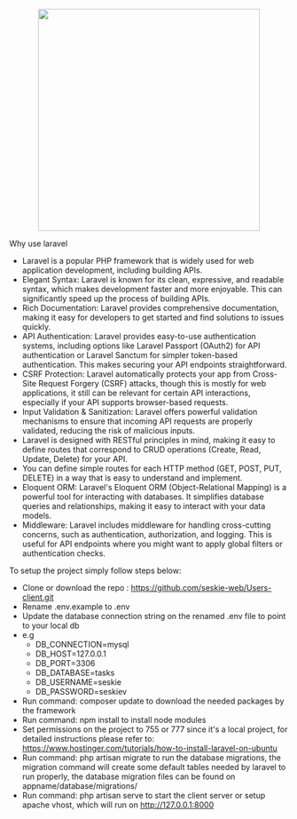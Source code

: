 
<p align="center"><a href="https://laravel.com" target="_blank"><img src="https://raw.githubusercontent.com/laravel/art/master/logo-lockup/5%20SVG/2%20CMYK/1%20Full%20Color/laravel-logolockup-cmyk-red.svg" width="400"></a></p>

Why use laravel
- Laravel is a popular PHP framework that is widely used for web application development, including building APIs.
- Elegant Syntax: Laravel is known for its clean, expressive, and readable syntax, which makes development faster and more enjoyable. This can significantly speed up the process of building APIs.
- Rich Documentation: Laravel provides comprehensive documentation, making it easy for developers to get started and find solutions to issues quickly.
- API Authentication: Laravel provides easy-to-use authentication systems, including options like Laravel Passport (OAuth2) for API authentication or Laravel Sanctum for simpler token-based authentication. This makes securing your API endpoints straightforward.
- CSRF Protection: Laravel automatically protects your app from Cross-Site Request Forgery (CSRF) attacks, though this is mostly for web applications, it still can be relevant for certain API interactions, especially if your API supports browser-based requests.
- Input Validation & Sanitization: Laravel offers powerful validation mechanisms to ensure that incoming API requests are properly validated, reducing the risk of malicious inputs.
- Laravel is designed with RESTful principles in mind, making it easy to define routes that correspond to CRUD operations (Create, Read, Update, Delete) for your API.
- You can define simple routes for each HTTP method (GET, POST, PUT, DELETE) in a way that is easy to understand and implement.
- Eloquent ORM: Laravel's Eloquent ORM (Object-Relational Mapping) is a powerful tool for interacting with databases. It simplifies database queries and relationships, making it easy to interact with your data models.
- Middleware: Laravel includes middleware for handling cross-cutting concerns, such as authentication, authorization, and logging. This is useful for API endpoints where you might want to apply global filters or authentication checks.

To setup the project simply follow steps below:
- Clone or download the repo : https://github.com/seskie-web/Users-client.git
- Rename .env.example to .env
- Update the database connection string on the renamed .env file to point to your local db
- e.g 
    - DB_CONNECTION=mysql
    - DB_HOST=127.0.0.1
    - DB_PORT=3306
    - DB_DATABASE=tasks
    - DB_USERNAME=seskie  
    - DB_PASSWORD=seskiev
- Run command: composer update to download the needed packages by the framework
- Run command: npm install to install node modules
- Set permissions on the project to 755 or 777 since it's a local project, for detailed instructions please refer to: https://www.hostinger.com/tutorials/how-to-install-laravel-on-ubuntu
- Run command: php artisan migrate to run the database migrations, the migration command will create some default tables needed by laravel to run properly, the database migration files can be found on appname/database/migrations/
- Run command: php artisan serve to start the client server or setup apache vhost, which will run on http://127.0.0.1:8000


